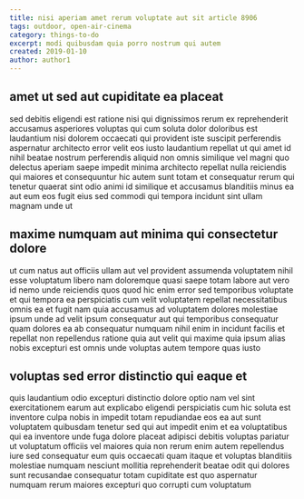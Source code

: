 ```yaml
---
title: nisi aperiam amet rerum voluptate aut sit article 8906
tags: outdoor, open-air-cinema
category: things-to-do
excerpt: modi quibusdam quia porro nostrum qui autem
created: 2019-01-10
author: author1
---
```


## amet ut sed aut cupiditate ea placeat

sed debitis eligendi est ratione nisi qui dignissimos rerum ex reprehenderit accusamus asperiores voluptas qui cum soluta dolor doloribus est laudantium nisi dolorem occaecati qui provident iste suscipit perferendis aspernatur architecto error velit eos iusto laudantium repellat ut qui amet id nihil beatae nostrum perferendis aliquid non omnis similique vel magni quo delectus aperiam saepe impedit minima architecto repellat nulla reiciendis qui maiores et consequuntur hic autem sunt totam et consequatur rerum qui tenetur quaerat sint odio animi id similique et accusamus blanditiis minus ea aut eum eos fugit eius sed commodi qui tempora incidunt sint ullam magnam unde ut

## maxime numquam aut minima qui consectetur dolore

ut cum natus aut officiis ullam aut vel provident assumenda voluptatem nihil esse voluptatum libero nam doloremque quasi saepe totam labore aut vero id nemo unde reiciendis quos quod hic enim error sed temporibus voluptate et qui tempora ea perspiciatis cum velit voluptatem repellat necessitatibus omnis ea et fugit nam quia accusamus ad voluptatem dolores molestiae ipsum unde ad velit ipsum consequatur aut qui temporibus consequatur quam dolores ea ab consequatur numquam nihil enim in incidunt facilis et repellat non repellendus ratione quia aut velit qui maxime quia ipsum alias nobis excepturi est omnis unde voluptas autem tempore quas iusto

## voluptas sed error distinctio qui eaque et

quis laudantium odio excepturi distinctio dolore optio nam vel sint exercitationem earum aut explicabo eligendi perspiciatis cum hic soluta est inventore culpa nobis in impedit totam repudiandae eos ea aut sunt voluptatem quibusdam tenetur sed qui aut impedit enim et ea voluptatibus qui ea inventore unde fuga dolore placeat adipisci debitis voluptas pariatur ut voluptatum officiis vel maiores quia non rerum enim autem repellendus iure sed consequatur eum quis occaecati quam itaque et voluptas blanditiis molestiae numquam nesciunt mollitia reprehenderit beatae odit qui dolores sunt recusandae consequatur totam cupiditate est quo aspernatur numquam rerum maiores excepturi quo corrupti cum voluptatum

